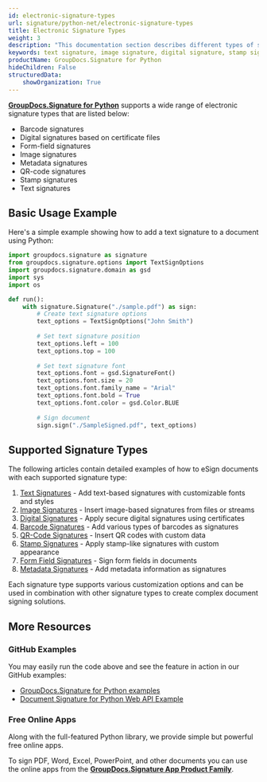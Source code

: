 ```yaml
---
id: electronic-signature-types
url: signature/python-net/electronic-signature-types
title: Electronic Signature Types
weight: 3
description: "This documentation section describes different types of signatures implemented for signing, updating, deleting, searching and verifying with GroupDocs.Signature for Python"
keywords: text signature, image signature, digital signature, stamp signature, barcode signature, qr-code signatures, form-field signature, metadata signature, python signature examples
productName: GroupDocs.Signature for Python
hideChildren: False
structuredData:
    showOrganization: True
---
```

[**GroupDocs.Signature for Python**](https://products.groupdocs.com/signature/python) supports a wide range of electronic signature types that are listed below:

* Barcode signatures
* Digital signatures based on certificate files
* Form-field signatures
* Image signatures
* Metadata signatures
* QR-code signatures
* Stamp signatures
* Text signatures

## Basic Usage Example

Here's a simple example showing how to add a text signature to a document using Python:

```python
import groupdocs.signature as signature
from groupdocs.signature.options import TextSignOptions
import groupdocs.signature.domain as gsd
import sys 
import os

def run():
    with signature.Signature("./sample.pdf") as sign:
        # Create text signature options
        text_options = TextSignOptions("John Smith")
        
        # Set text signature position
        text_options.left = 100
        text_options.top = 100
        
        # Set text signature font
        text_options.font = gsd.SignatureFont()
        text_options.font.size = 20
        text_options.font.family_name = "Arial"
        text_options.font.bold = True
        text_options.font.color = gsd.Color.BLUE
        
        # Sign document
        sign.sign("./SampleSigned.pdf", text_options)
```

## Supported Signature Types

The following articles contain detailed examples of how to eSign documents with each supported signature type:

1. [Text Signatures](esign-document-with-text-signature.md) - Add text-based signatures with customizable fonts and styles
2. [Image Signatures](esign-document-with-image-signature.md) - Insert image-based signatures from files or streams
3. [Digital Signatures](esign-document-with-digital-signature.md) - Apply secure digital signatures using certificates
4. [Barcode Signatures](esign-document-with-barcode-signature.md) - Add various types of barcodes as signatures
5. [QR-Code Signatures](esign-document-with-qr-code-signature.md) - Insert QR codes with custom data
6. [Stamp Signatures](esign-document-with-stamp-signature.md) - Apply stamp-like signatures with custom appearance
7. [Form Field Signatures](esign-document-with-form-field-signature.md) - Sign form fields in documents
8. [Metadata Signatures](esign-document-with-metadata-signature.md) - Add metadata information as signatures

Each signature type supports various customization options and can be used in combination with other signature types to create complex document signing solutions.

## More Resources

### GitHub Examples

You may easily run the code above and see the feature in action in our GitHub examples:

* [GroupDocs.Signature for Python examples](https://github.com/groupdocs-signature/GroupDocs.Signature-for-Python)
* [Document Signature for Python Web API Example](https://github.com/groupdocs-signature/GroupDocs.Signature-for-Python-Web-API)

### Free Online Apps

Along with the full-featured Python library, we provide simple but powerful free online apps.

To sign PDF, Word, Excel, PowerPoint, and other documents you can use the online apps from the **[GroupDocs.Signature App Product Family](https://products.groupdocs.app/signature/family)**.
